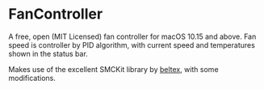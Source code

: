 # FanController

A free, open (MIT Licensed) fan controller for macOS 10.15 and above. Fan speed is controller by 
PID algorithm, with current speed and temperatures shown in the status bar.

Makes use of the excellent SMCKit library by [beltex](https://github.com/beltex/SMCKit), with
some modifications.

